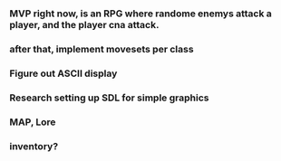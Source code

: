 
### MVP right now, is an RPG where randome enemys attack a player, and the player cna attack.

### after that, implement movesets per class  

### Figure out ASCII display

### Research setting up SDL for simple graphics

### MAP, Lore


### inventory?

